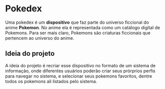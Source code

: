 # Pokedex

Uma pokedex é um **dispositivo** que faz parte do universo ficcional do anime **Pokemon**. No anime ela é representada como um catálogo digital de Pokemons. Para ser mais claro, Pokemons são criaturas ficcionais que pertencem ao universo do anime.

## Ideia do projeto
A ideia do projeto é recriar esse dispositivo no formato de um sistema de informação, onde diferentes usuários poderão criar seus prórprios perfis para navegar no sistema, e selecionar seus pokemons favoritos, dentre todos os pokemons ali listados pelo sistema.
